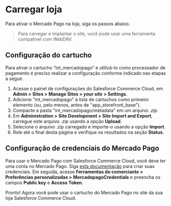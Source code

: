 # Carregar loja

Para ativar o Mercado Pago na loja, siga os passos abaixo.

> Para carregar e implantar o site, você pode usar uma ferramenta compatível com WebDAV.

## Configuração do cartucho

Para ativar o cartucho “int_mercadopago” e utilizá-lo como processador de pagamento é preciso realizar a configuração conforme indicado nas etapas a seguir.

1. Acesse o painel de configurações do Salesforce Commerce Cloud, em **Admin > Sites > Manage Sites > _your site_ > Settings**.
2. Adicione "int_mercadopago" à lista de cartuchos como primeiro elemento (ou, pelo menos, antes de "app_storefront_base").
3. Compacte a pasta "int_mercadopago/metadata" em um arquivo _.zip_.
4. Em **Administration > Site Development > Site Import and Export**, carregue este arquivo .zip usando a opção **Upload**.
5. Selecione o arquivo .zip carregado e importe-o usando a opção **Import**.
6. Role até o final desta página e verifique os resultados na seção **Status**.

## Configuração de credenciais do Mercado Pago

Para usar o Mercado Pago com Salesforce Commerce Cloud, você deve ter uma conta no Mercado Pago. Siga [esta documentação](/developers/pt/docs/salesforce-commerce-cloud/additional-content/your-integrations/credentials) para criar suas credenciais. Em seguida, acesse **Ferramentas do comerciante > Preferências personalizadas > MercadopagoCredentials** e preencha os campos **Public key** e **Access Token**.

Pronto! Agora você pode usar o cartucho do Mercado Pago no site da sua loja Salesforce Commerce Cloud.